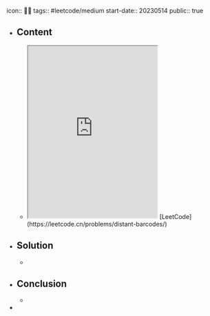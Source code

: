 icon:: 👨‍💻
tags:: #leetcode/medium 
start-date:: 20230514
public:: true

- ## Content
  - <iframe src="https://leetcode.cn/problems/distant-barcodes" style="height: 400px"></iframe>
    [LeetCode](https://leetcode.cn/problems/distant-barcodes/)
- ## Solution
  -
- ## Conclusion
  -
-